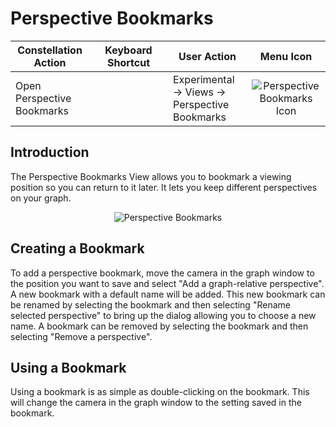 # Perspective Bookmarks

<table class="table table-striped">
<colgroup>
<col style="width: 25%" />
<col style="width: 25%" />
<col style="width: 25%" />
<col style="width: 25%" />
</colgroup>
<thead>
<tr class="header">
<th>Constellation Action</th>
<th>Keyboard Shortcut</th>
<th>User Action</th>
<th style="text-align: center;">Menu Icon</th>
</tr>
</thead>
<tbody>
<tr class="odd">
<td>Open Perspective Bookmarks</td>
<td></td>
<td>Experimental -&gt; Views -&gt; Perspective Bookmarks</td>
<td style="text-align: center;"><img src="../ext/docs/CoreGraphUtilities/resources/perspective-bookmarks.png" alt="Perspective Bookmarks Icon" /></td>
</tr>
</tbody>
</table>

## Introduction

The Perspective Bookmarks View allows you to bookmark a viewing position
so you can return to it later. It lets you keep different perspectives
on your graph.

<div style="text-align: center">

<img src="../ext/docs/CoreGraphUtilities/resources/PerspectiveBookmarks.png" alt="Perspective
Bookmarks" />

</div>

## Creating a Bookmark

To add a perspective bookmark, move the camera in the graph window to
the position you want to save and select "Add a graph-relative
perspective". A new bookmark with a default name will be added. This new
bookmark can be renamed by selecting the bookmark and then selecting
"Rename selected perspective" to bring up the dialog allowing you to
choose a new name. A bookmark can be removed by selecting the bookmark
and then selecting "Remove a perspective".

## Using a Bookmark

Using a bookmark is as simple as double-clicking on the bookmark. This
will change the camera in the graph window to the setting saved in the
bookmark.
